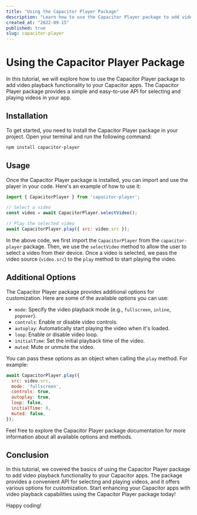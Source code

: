 ```yaml
---
title: "Using the Capacitor Player Package"
description: "Learn how to use the Capacitor Player package to add video playback functionality to your Capacitor apps."
created_at: "2022-09-15"
published: true
slug: capacitor-player
---
```


# Using the Capacitor Player Package

In this tutorial, we will explore how to use the Capacitor Player package to add video playback functionality to your Capacitor apps. The Capacitor Player package provides a simple and easy-to-use API for selecting and playing videos in your app.

## Installation

To get started, you need to install the Capacitor Player package in your project. Open your terminal and run the following command:

```bash
npm install capacitor-player
```

## Usage

Once the Capacitor Player package is installed, you can import and use the player in your code. Here's an example of how to use it:

```javascript
import { CapacitorPlayer } from 'capacitor-player';

// Select a video
const video = await CapacitorPlayer.selectVideo();

// Play the selected video
await CapacitorPlayer.play({ src: video.src });
```

In the above code, we first import the `CapacitorPlayer` from the `capacitor-player` package. Then, we use the `selectVideo` method to allow the user to select a video from their device. Once a video is selected, we pass the video source (`video.src`) to the `play` method to start playing the video.

## Additional Options

The Capacitor Player package provides additional options for customization. Here are some of the available options you can use:

- `mode`: Specify the video playback mode (e.g., `fullscreen`, `inline`, `popover`).
- `controls`: Enable or disable video controls.
- `autoplay`: Automatically start playing the video when it's loaded.
- `loop`: Enable or disable video loop.
- `initialTime`: Set the initial playback time of the video.
- `muted`: Mute or unmute the video.

You can pass these options as an object when calling the `play` method. For example:

```javascript
await CapacitorPlayer.play({
  src: video.src,
  mode: 'fullscreen',
  controls: true,
  autoplay: true,
  loop: false,
  initialTime: 0,
  muted: false,
});
```

Feel free to explore the Capacitor Player package documentation for more information about all available options and methods.

## Conclusion

In this tutorial, we covered the basics of using the Capacitor Player package to add video playback functionality to your Capacitor apps. The package provides a convenient API for selecting and playing videos, and it offers various options for customization. Start enhancing your Capacitor apps with video playback capabilities using the Capacitor Player package today!

Happy coding!